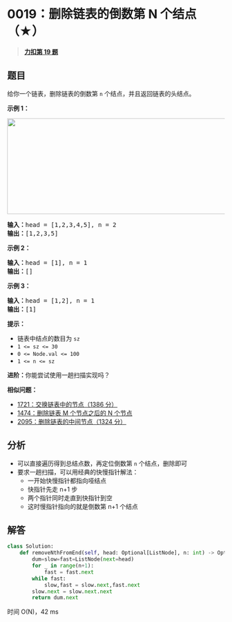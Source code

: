 # 0019：删除链表的倒数第 N 个结点（★）


> <u>**[力扣第 19 题](https://leetcode.cn/problems/remove-nth-node-from-end-of-list/)**</u>

## 题目

<p>给你一个链表，删除链表的倒数第 <code>n</code><em> </em>个结点，并且返回链表的头结点。</p>



<p><strong>示例 1：</strong></p>
<img alt="" src="https://assets.leetcode.com/uploads/2020/10/03/remove_ex1.jpg" style="width: 542px; height: 222px;" />
<pre>
<strong>输入：</strong>head = [1,2,3,4,5], n = 2
<strong>输出：</strong>[1,2,3,5]
</pre>

<p><strong>示例 2：</strong></p>

<pre>
<strong>输入：</strong>head = [1], n = 1
<strong>输出：</strong>[]
</pre>

<p><strong>示例 3：</strong></p>

<pre>
<strong>输入：</strong>head = [1,2], n = 1
<strong>输出：</strong>[1]
</pre>



<p><strong>提示：</strong></p>

<ul>
<li>链表中结点的数目为 <code>sz</code></li>
<li><code>1 &lt;= sz &lt;= 30</code></li>
<li><code>0 &lt;= Node.val &lt;= 100</code></li>
<li><code>1 &lt;= n &lt;= sz</code></li>
</ul>



<p><strong>进阶：</strong>你能尝试使用一趟扫描实现吗？</p>


**相似问题：**
- [1721：交换链表中的节点（1386 分）](/leetcode/1721)
- [1474：删除链表 M 个节点之后的 N 个节点](/leetcode/1474)
- [2095：删除链表的中间节点（1324 分）](/leetcode/2095)


## 分析

- 可以直接遍历得到总结点数，再定位倒数第 `n` 个结点，删除即可
- 要求一趟扫描，可以用经典的快慢指针解法：
	- 一开始快慢指针都指向哑结点
	- 快指针先走 n+1 步
	- 两个指针同时走直到快指针到空
	- 这时慢指针指向的就是倒数第 n+1 个结点

## 解答

```python
class Solution:
    def removeNthFromEnd(self, head: Optional[ListNode], n: int) -> Optional[ListNode]:
        dum=slow=fast=ListNode(next=head)
        for _ in range(n+1):
            fast = fast.next
        while fast:
            slow,fast = slow.next,fast.next
        slow.next = slow.next.next
        return dum.next
```
时间 O(N)，42 ms
